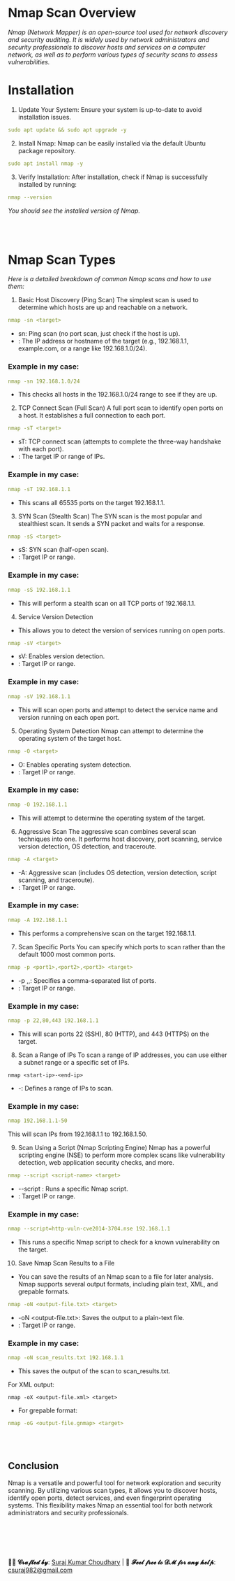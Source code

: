 
# Nmap Scan Overview

*Nmap (Network Mapper) is an open-source tool used for network discovery and security auditing. It is widely used by network administrators and security professionals to discover hosts and services on a computer network, as well as to perform various types of security scans to assess vulnerabilities.*


# Installation
1. Update Your System: Ensure your system is up-to-date to avoid installation issues.
```yml
sudo apt update && sudo apt upgrade -y
```

2. Install Nmap: Nmap can be easily installed via the default Ubuntu package repository.

```yml
sudo apt install nmap -y
```

3. Verify Installation: After installation, check if Nmap is successfully installed by running:

```yml
nmap --version
```
*You should see the installed version of Nmap.*


<br>
<br>

# Nmap Scan Types
  *Here is a detailed breakdown of common Nmap scans and how to use them:*

1. Basic Host Discovery (Ping Scan)
The simplest scan is used to determine which hosts are up and reachable on a network.

```yml
nmap -sn <target>
```
  - sn: Ping scan (no port scan, just check if the host is up).
  - <target>: The IP address or hostname of the target (e.g., 192.168.1.1, example.com, or a range like 192.168.1.0/24).


### Example in my case:

```yml
nmap -sn 192.168.1.0/24
```
  - This checks all hosts in the 192.168.1.0/24 range to see if they are up.

2. TCP Connect Scan (Full Scan)
A full port scan to identify open ports on a host. It establishes a full connection to each port.

```yml
nmap -sT <target>
```
  - sT: TCP connect scan (attempts to complete the three-way handshake with each port).
  - <target>: The target IP or range of IPs.

### Example in my case:

```yml
nmap -sT 192.168.1.1
```
  - This scans all 65535 ports on the target 192.168.1.1.

3. SYN Scan (Stealth Scan)
The SYN scan is the most popular and stealthiest scan. It sends a SYN packet and waits for a response.

```yml
nmap -sS <target>
```
  - sS: SYN scan (half-open scan).
  - <target>: Target IP or range.


### Example in my case:
```yml
nmap -sS 192.168.1.1
```
  - This will perform a stealth scan on all TCP ports of 192.168.1.1.

4. Service Version Detection
  - This allows you to detect the version of services running on open ports.

```yml
nmap -sV <target>
```
  - sV: Enables version detection.
  - <target>: Target IP or range.


### Example in my case:
```yml
nmap -sV 192.168.1.1
```
 - This will scan open ports and attempt to detect the service name and version running on each open port.

5. Operating System Detection
Nmap can attempt to determine the operating system of the target host.


```yml
nmap -O <target>
```
  - O: Enables operating system detection.
  - <target>: Target IP or range.


### Example in my case:
```yml
nmap -O 192.168.1.1
```
  - This will attempt to determine the operating system of the target.

6. Aggressive Scan
The aggressive scan combines several scan techniques into one. It performs host discovery, port scanning, service version detection, OS detection, and traceroute.

```yml
nmap -A <target>
```
  - -A: Aggressive scan (includes OS detection, version detection, script scanning, and traceroute).
  - <target>: Target IP or range.

### Example in my case:
```yml
nmap -A 192.168.1.1
```
  - This performs a comprehensive scan on the target 192.168.1.1.

7. Scan Specific Ports
You can specify which ports to scan rather than the default 1000 most common ports.

```yml
nmap -p <port1>,<port2>,<port3> <target>
```
  - -p <port1>,<port2>,<port3>: Specifies a comma-separated list of ports.
  - <target>: Target IP or range.

### Example in my case:
```yml
nmap -p 22,80,443 192.168.1.1
```
  - This will scan ports 22 (SSH), 80 (HTTP), and 443 (HTTPS) on the target.

8. Scan a Range of IPs
To scan a range of IP addresses, you can use either a subnet range or a specific set of IPs.

```ymml
nmap <start-ip>-<end-ip>
```
  - <start-ip>-<end-ip>: Defines a range of IPs to scan.

### Example in my case:
```yml
nmap 192.168.1.1-50
```
  This will scan IPs from 192.168.1.1 to 192.168.1.50.

9. Scan Using a Script (Nmap Scripting Engine)
Nmap has a powerful scripting engine (NSE) to perform more complex scans like vulnerability detection, web application security checks, and more.

```yml
nmap --script <script-name> <target>
```
 - --script <script-name>: Runs a specific Nmap script.
  - <target>: Target IP or range.

### Example in my case:
```yml
nmap --script=http-vuln-cve2014-3704.nse 192.168.1.1
```
  - This runs a specific Nmap script to check for a known vulnerability on the target.

10. Save Nmap Scan Results to a File
  - You can save the results of an Nmap scan to a file for later analysis. Nmap supports several output formats, including plain text, XML, and grepable formats.

```yml
nmap -oN <output-file.txt> <target>
```
  - -oN <output-file.txt>: Saves the output to a plain-text file.
  - <target>: Target IP or range.


### Example in my case:

```yml
nmap -oN scan_results.txt 192.168.1.1
```
  - This saves the output of the scan to scan_results.txt.

For XML output:

```ymml
nmap -oX <output-file.xml> <target>
```

- For grepable format:

```yml
nmap -oG <output-file.gnmap> <target>
```
<br>
<br>

## Conclusion
Nmap is a versatile and powerful tool for network exploration and security scanning. By utilizing various scan types, it allows you to discover hosts, identify open ports, detect services, and even fingerprint operating systems. This flexibility makes Nmap an essential tool for both network administrators and security professionals.













<br>
<br>
<br>
<br>



**👨‍💻 𝓒𝓻𝓪𝓯𝓽𝓮𝓭 𝓫𝔂**: [Suraj Kumar Choudhary](https://github.com/Surajkumar4-source) | 📩 **𝓕𝓮𝓮𝓵 𝓯𝓻𝓮𝓮 𝓽𝓸 𝓓𝓜 𝓯𝓸𝓻 𝓪𝓷𝔂 𝓱𝓮𝓵𝓹**: [csuraj982@gmail.com](mailto:csuraj982@gmail.com)





<br>
